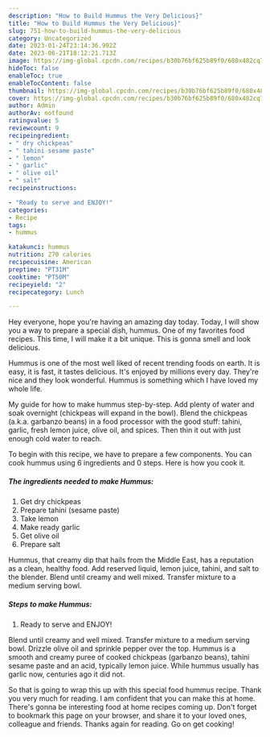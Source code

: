 ```yaml
---
description: "How to Build Hummus the Very Delicious}"
title: "How to Build Hummus the Very Delicious}"
slug: 751-how-to-build-hummus-the-very-delicious
category: Uncategorized
date: 2023-01-24T23:14:36.992Z
date: 2023-06-21T18:12:21.713Z
image: https://img-global.cpcdn.com/recipes/b30b76bf625b89f0/680x482cq70/hummus-recipe-main-photo.jpg
hideToc: false
enableToc: true
enableTocContent: false
thumbnail: https://img-global.cpcdn.com/recipes/b30b76bf625b89f0/680x482cq70/hummus-recipe-main-photo.jpg
cover: https://img-global.cpcdn.com/recipes/b30b76bf625b89f0/680x482cq70/hummus-recipe-main-photo.jpg
author: Admin
authorAv: notfound
ratingvalue: 5
reviewcount: 9
recipeingredient:
- " dry chickpeas"
- " tahini sesame paste"
- " lemon"
- " garlic"
- " olive oil"
- " salt"
recipeinstructions:

- "Ready to serve and ENJOY!"
categories:
- Recipe
tags:
- hummus

katakunci: hummus 
nutrition: 270 calories
recipecuisine: American
preptime: "PT31M"
cooktime: "PT50M"
recipeyield: "2"
recipecategory: Lunch

---
```



Hey everyone, hope you're having an amazing day today. Today, I will show you a way to prepare a special dish, hummus. One of my favorites food recipes. This time, I will make it a bit unique. This is gonna smell and look delicious.

Hummus is one of the most well liked of recent trending foods on earth. It is easy, it is fast, it tastes delicious. It's enjoyed by millions every day. They're nice and they look wonderful. Hummus is something which I have loved my whole life.

My guide for how to make hummus step-by-step. Add plenty of water and soak overnight (chickpeas will expand in the bowl). Blend the chickpeas (a.k.a. garbanzo beans) in a food processor with the good stuff: tahini, garlic, fresh lemon juice, olive oil, and spices. Then thin it out with just enough cold water to reach.


To begin with this recipe, we have to prepare a few components. You can cook hummus using 6 ingredients and 0 steps. Here is how you cook it.

<!--inarticleads1-->

##### The ingredients needed to make Hummus:

1. Get  dry chickpeas
1. Prepare  tahini (sesame paste)
1. Take  lemon
1. Make ready  garlic
1. Get  olive oil
1. Prepare  salt


Hummus, that creamy dip that hails from the Middle East, has a reputation as a clean, healthy food. Add reserved liquid, lemon juice, tahini, and salt to the blender. Blend until creamy and well mixed. Transfer mixture to a medium serving bowl. 

<!--inarticleads2-->

##### Steps to make Hummus:


1. Ready to serve and ENJOY!

Blend until creamy and well mixed. Transfer mixture to a medium serving bowl. Drizzle olive oil and sprinkle pepper over the top. Hummus is a smooth and creamy puree of cooked chickpeas (garbanzo beans), tahini sesame paste and an acid, typically lemon juice. While hummus usually has garlic now, centuries ago it did not. 

So that is going to wrap this up with this special food hummus recipe. Thank you very much for reading. I am confident that you can make this at home. There's gonna be interesting food at home recipes coming up. Don't forget to bookmark this page on your browser, and share it to your loved ones, colleague and friends. Thanks again for reading. Go on get cooking!
